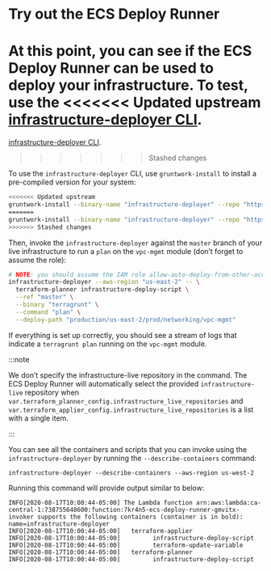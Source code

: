 # Try out the ECS Deploy Runner

At this point, you can see if the ECS Deploy Runner can be used to deploy your infrastructure. To test, use the
<<<<<<< Updated upstream
[infrastructure-deployer CLI](https://github.com/tnn-tnn-tnn-tnn-tnn-gruntwork-io/module-ci/tree/master/modules/infrastructure-deployer).
=======
[infrastructure-deployer CLI](https://github.com/tnn-gruntwork-io/module-ci/tree/master/modules/infrastructure-deployer).
>>>>>>> Stashed changes

To use the `infrastructure-deployer` CLI, use `gruntwork-install` to install a pre-compiled version for your system:

```bash
<<<<<<< Updated upstream
gruntwork-install --binary-name "infrastructure-deployer" --repo "https://github.com/tnn-tnn-tnn-tnn-tnn-gruntwork-io/module-ci" --tag "v0.27.2"
=======
gruntwork-install --binary-name "infrastructure-deployer" --repo "https://github.com/tnn-gruntwork-io/module-ci" --tag "v0.27.2"
>>>>>>> Stashed changes
```

Then, invoke the `infrastructure-deployer` against the `master` branch of your live infrastructure to run a `plan` on
the `vpc-mgmt` module (don’t forget to assume the role):

```bash
# NOTE: you should assume the IAM role allow-auto-deploy-from-other-accounts before running this step
infrastructure-deployer --aws-region "us-east-2" -- \
  terraform-planner infrastructure-deploy-script \
  --ref "master" \
  --binary "terragrunt" \
  --command "plan" \
  --deploy-path "production/us-east-2/prod/networking/vpc-mgmt"
```

If everything is set up correctly, you should see a stream of logs that indicate a `terragrunt plan` running on the
`vpc-mgmt` module.

:::note

We don’t specify the infrastructure-live repository in the command. The ECS Deploy Runner will automatically
select the provided `infrastructure-live` repository when
`var.terraform_planner_config.infrastructure_live_repositories` and
`var.terraform_applier_config.infrastructure_live_repositories` is a list with a single item.

:::

You can see all the containers and scripts that you can invoke using the `infrastructure-deployer` by running the
`--describe-containers` command:

    infrastructure-deployer --describe-containers --aws-region us-west-2

Running this command will provide output similar to below:

    INFO[2020-08-17T10:00:44-05:00] The Lambda function arn:aws:lambda:ca-central-1:738755648600:function:7kr4n5-ecs-deploy-runner-gmvitx-invoker supports the following containers (container is in bold):  name=infrastructure-deployer
    INFO[2020-08-17T10:00:44-05:00]   terraform-applier
    INFO[2020-08-17T10:00:44-05:00]         infrastructure-deploy-script
    INFO[2020-08-17T10:00:44-05:00]         terraform-update-variable
    INFO[2020-08-17T10:00:44-05:00]   terraform-planner
    INFO[2020-08-17T10:00:44-05:00]         infrastructure-deploy-script


<!-- ##DOCS-SOURCER-START
{
  "sourcePlugin": "local-copier",
  "hash": "dd6544d11642b0f43fdddbeea03cb5ba"
}
##DOCS-SOURCER-END -->
